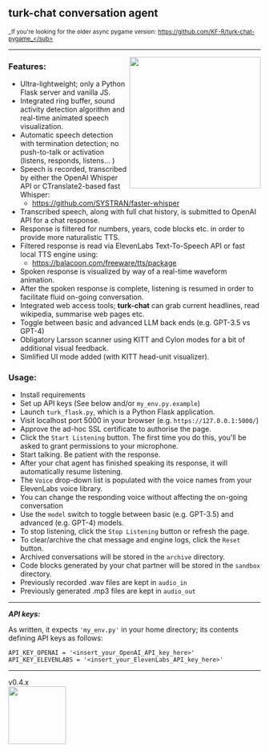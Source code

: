 ## turk-chat conversation agent
<sub>_If you're looking for the older async pygame version: https://github.com/KF-R/turk-chat-pygame_</sub>
<hr/>
<img src="https://github.com/KF-R/turk-chat/assets/6677966/986e1630-8c98-4249-a9cd-55e48cec148b" width="262px" align="right"/>

### Features:
* Ultra-lightweight; only a Python Flask server and vanilla JS.
* Integrated ring buffer, sound activity detection algorithm and real-time animated speech visualization.
* Automatic speech detection with termination detection; no push-to-talk or activation (listens, responds, listens... )
* Speech is recorded, transcribed by either the OpenAI Whisper API or CTranslate2-based fast Whisper:
  - https://github.com/SYSTRAN/faster-whisper
* Transcribed speech, along with full chat history, is submitted to OpenAI API for a chat response.
* Response is filtered for numbers, years, code blocks etc. in order to provide more naturalistic TTS.
* Filtered response is read via ElevenLabs Text-To-Speech API or fast local TTS engine using:
  - https://balacoon.com/freeware/tts/package
* Spoken response is visualized by way of a real-time waveform animation.
* After the spoken response is complete, listening is resumed in order to facilitate fluid on-going conversation.
* Integrated web access tools; **turk-chat** can grab current headlines, read wikipedia, summarise web pages etc.
* Toggle between basic and advanced LLM back ends (e.g. GPT-3.5 vs GPT-4)
* Obligatory Larsson scanner using KITT and Cylon modes for a bit of additional visual feedback.
* Simlified UI mode added (with KITT head-unit visualizer).

### Usage:
* Install requirements
* Set up API keys (See below and/or `my_env.py.example`)
* Launch `turk_flask.py`, which is a Python Flask application.  
* Visit localhost port 5000 in your browser (e.g. `https://127.0.0.1:5000/`)
* Approve the ad-hoc SSL certificate to authorise the page.
* Click the `Start Listening` button.  The first time you do this, you'll be asked to grant permissions to your microphone.
* Start talking.  Be patient with the response.
* After your chat agent has finished speaking its response, it will automatically resume listening.
* The `Voice` drop-down list is populated with the voice names from your ElevenLabs voice library.  
* You can change the responding voice without affecting the on-going conversation
* Use the `model` switch to toggle between basic (e.g. GPT-3.5) and advanced (e.g. GPT-4) models.
* To stop listening, click the `Stop Listening` button or refresh the page.
* To clear/archive the chat message and engine logs, click the `Reset` button. 
* Archived conversations will be stored in the `archive` directory.
* Code blocks generated by your chat partner will be stored in the `sandbox` directory.
* Previously recorded .wav files are kept in `audio_in`
* Previously generated .mp3 files are kept in `audio_out`
<hr/>

_**API keys:**_

As written, it expects `'my_env.py'` in your home directory; its contents defining API keys as follows:
  
```
API_KEY_OPENAI = '<insert_your_OpenAI_API_key_here>'
API_KEY_ELEVENLABS = '<insert_your_ElevenLabs_API_key_here>'
```


<p/>
<hr/>
v0.4.x <br/>

<img src="https://github.com/KF-R/turk-chat/assets/6677966/1896d8b8-7108-4cd2-a76b-edb28bdca90a" width="115px"/>

